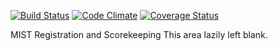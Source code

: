 [![Build Status](https://travis-ci.org/mist-development/mist.png?branch=master,develop,hotfix)](https://travis-ci.org/mist-development/mist)
[![Code Climate](https://codeclimate.com/github/mist-development/mist.png?branch=master,develop,hotfix)](https://codeclimate.com/github/mist-development/mist)
[![Coverage Status](https://coveralls.io/repos/mist-development/mist/badge.png?branch=develop)](https://coveralls.io/r/mist-development/mist?branch=develop)

MIST Registration and Scorekeeping
This area lazily left blank.
